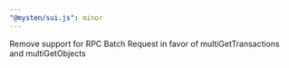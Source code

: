 ```yaml
---
"@mysten/sui.js": minor
---
```


Remove support for RPC Batch Request in favor of multiGetTransactions and multiGetObjects
